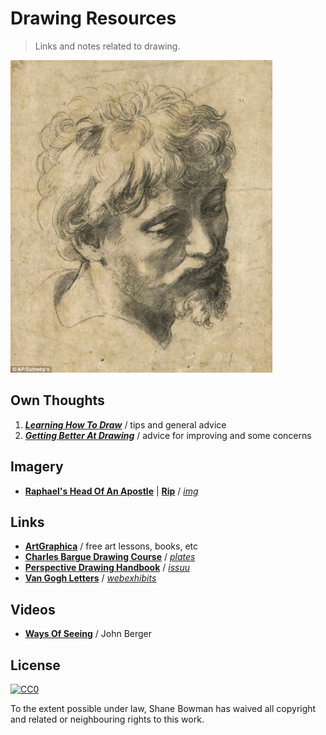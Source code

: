 
# Drawing Resources

> Links and notes related to drawing.

[![Head of an Apostle - Raphael Sanzio](img/head-of-an-apostle.jpg)](http://www.sothebys.com/en/auctions/ecatalogue/2012/old-master-british-paintings-evening-l12036/lot.52.html)

## Own Thoughts
1. [**_Learning How To Draw_**](1-Learning.md) / tips and general advice
2. [**_Getting Better At Drawing_**](2-Getting-Better.md) / advice for improving and some concerns

## Imagery
* [**Raphael's Head Of An Apostle**](http://www.sothebys.com/en/auctions/ecatalogue/2012/old-master-british-paintings-evening-l12036/lot.52.html) | [**Rip**](http://www.sothebys.com/content/dam/stb/lots/L12/L12036/170L12036_6MBMG_Revised.jpg) / [*img*](img/head-large.jpg)

## Links
* [**ArtGraphica**](http://www.artgraphica.net/) / free art lessons, books, etc
* [**Charles Bargue Drawing Course**](https://vk.com/doc174101046_174324478?hash=63520daf6ba1f0959b&dl=76664a0100b40bd8e5) / [*plates*](http://www.conceptart.org/forums/showthread.php/166289-Charles-Bargue-Drawings-Prints-to-download)
* [**Perspective Drawing Handbook**](https://issuu.com/beshlaa/docs/perspective_drawing_handbook) / [*issuu*](https://issuu.com/)
* [**Van Gogh Letters**](http://www.webexhibits.org/vangogh/) / [*webexhibits*](http://www.webexhibits.org/)

## Videos
* [**Ways Of Seeing**](https://www.youtube.com/watch?v=0pDE4VX_9Kk) / John Berger

## License

[![CC0](http://i.creativecommons.org/p/zero/1.0/88x31.png)](http://creativecommons.org/publicdomain/zero/1.0/)

To the extent possible under law, Shane Bowman has waived all copyright and related or neighbouring rights to this work.

